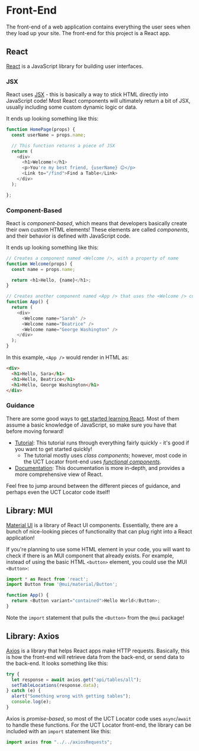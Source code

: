 # Front-End
The front-end of a web application contains everything the user sees when they load up your site. The front-end for this project is a React app.

## React
[React](https://reactjs.org/) is a JavaScript library for building user interfaces.

### JSX
React uses [JSX](https://reactjs.org/docs/introducing-jsx.html) - this is basically a way to stick HTML directly into JavaScript code! Most React components will ultimately return a bit of JSX, usually including some custom dynamic logic or data.

It ends up looking something like this:

```js
function HomePage(props) {
  const userName = props.name;

  // This function returns a piece of JSX
  return (
    <div>
      <h1>Welcome!</h1>
      <p>You're my best friend, {userName} 😊</p>
      <Link to="/find">Find a Table</Link>
    </div>
  );

};
```

### Component-Based
React is _component-based_, which means that developers basically create their own custom HTML elements! These elements are called _components_, and their behavior is defined with JavaScript code.

It ends up looking something like this:

```js
// Creates a component named <Welcome />, with a property of name
function Welcome(props) {
  const name = props.name;

  return <h1>Hello, {name}</h1>;
}

// Creates another component named <App /> that uses the <Welcome /> component
function App() {
  return (
    <div>
      <Welcome name="Sarah" />
      <Welcome name="Beatrice" />
      <Welcome name="George Washington" />
    </div>
  );
}
```

In this example, `<App />` would render in HTML as:

```html
<div>
  <h1>Hello, Sara</h1>
  <h1>Hello, Beatrice</h1>
  <h1>Hello, George Washington</h1>
</div>
```

### Guidance
There are some good ways to [get started learning React](https://reactjs.org/docs/getting-started.html). Most of them assume a basic knowledge of JavaScript, so make sure you have that before moving forward!

- [Tutorial](https://reactjs.org/tutorial/tutorial.html): This tutorial runs through everything fairly quickly - it's good if you want to get started quickly!
    - The tutorial mostly uses _class components_; however, most code in the UCT Locator front-end uses [_functional components_](https://www.twilio.com/blog/react-choose-functional-components).
- [Documentation](https://reactjs.org/docs/hello-world.html): This documentation is more in-depth, and provides a more comprehensive view of React.

Feel free to jump around between the different pieces of guidance, and perhaps even the UCT Locator code itself!

## Library: MUI
[Material UI](https://mui.com/material-ui/getting-started/usage/) is a library of React UI components. Essentially, there are a bunch of nice-looking pieces of functionality that can plug right into a React application!

If you're planning to use some HTML element in your code, you will want to check if there is an MUI component that already exists. For example, instead of using the basic HTML `<button>` element, you could use the MUI `<Button>`:

```js
import * as React from 'react';
import Button from '@mui/material/Button';

function App() {
  return <Button variant="contained">Hello World</Button>;
}
```

Note the `import` statement that pulls the `<Button>` from the `@mui` package!

## Library: Axios
[Axios](https://axios-http.com/docs/intro) is a library that helps React apps make HTTP requests. Basically, this is how the front-end will retrieve data from the back-end, or send data to the back-end. It looks something like this:

```js
try {
  let response = await axios.get("api/tables/all");
  setTableLocations(response.data);
} catch (e) {
  alert("Something wrong with getting tables");
  console.log(e);
}
```

Axios is _promise-based_, so most of the UCT Locator code uses `async`/`await` to handle these functions. For the UCT Locator front-end, the library can be included with an `import` statement like this:

```js
import axios from "../../axiosRequests";
```
